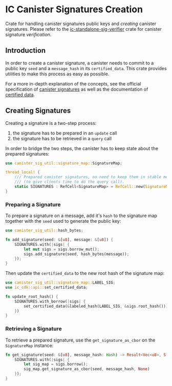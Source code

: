 # IC Canister Signatures Creation

Crate for handling canister signatures public keys and _creating_ canister signatures.
Please refer to the [ic-standalone-sig-verifier](https://github.com/dfinity/ic/tree/master/rs/crypto/standalone-sig-verifier) crate for canister signature _verification_.

## Introduction

In order to create a canister signature, a canister needs to commit to a public key `seed` and a `message_hash` in its `certified_data`. This crate provides utilities to make this process as easy as possible.

For a more in-depth explanation of the concepts, see the official specification of [canister signatures](https://internetcomputer.org/docs/current/references/ic-interface-spec/#canister-signatures) as well as the documentation of [certified data](https://internetcomputer.org/docs/current/references/ic-interface-spec/#system-api-certified-data).

## Creating Signatures

Creating a signature is a two-step process:
1. the signature has to be prepared in an `update` call
2. the signature has to be retrieved in a `query` call

In order to bridge the two steps, the canister has to keep state about the prepared signatures:

```rust
use canister_sig_util::signature_map::SignatureMap;

thread_local! {
    /// Prepared canister signatures, no need to keep them in stable memory as they are only kept for one minute
    /// (to give clients time to do the query call).
    static SIGNATURES : RefCell<SignatureMap> = RefCell::new(SignatureMap::default());
}
```

### Preparing a Signature

To prepare a signature on a message, add it's `hash` to the signature map together with the `seed` used to generate the public key:

```rust
use canister_sig_util::hash_bytes;

fn add_signature(seed: &[u8], message: &[u8]) {
    SIGNATURES.with(|sigs| {
        let mut sigs = sigs.borrow_mut();
        sigs.add_signature(seed, hash_bytes(message));
    });
}
```

Then update the `certified_data` to the new root hash of the signature map:

```rust
use canister_sig_util::signature_map::LABEL_SIG;
use ic_cdk::api::set_certified_data;

fn update_root_hash() {
    SIGNATURES.with_borrow(|sigs| {
        set_certified_data(&labeled_hash(LABEL_SIG, &sigs.root_hash()));
    })
}
```
### Retrieving a Signature

To retrieve a prepared signature, use the `get_signature_as_cbor` on the `SignatureMap` instance:

```rust
fn get_signature(seed: &[u8], message_hash: Hash) -> Result<Vec<u8>, String> {
    SIGNATURES.with(|sigs| {
        let sig_map = sigs.borrow();
        sig_map.get_signature_as_cbor(seed, message_hash, None)
    });
}
```